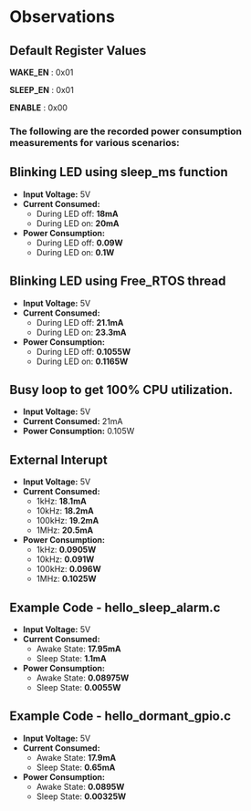 # Observations

## Default Register Values

**WAKE_EN** : 0x01

**SLEEP_EN** : 0x01

**ENABLE** : 0x00

### The following are the recorded power consumption measurements for various scenarios:

## Blinking LED using sleep_ms function

- **Input Voltage:** 5V  
- **Current Consumed:**
  - During LED off: **18mA**
  - During LED on: **20mA**
- **Power Consumption:**
  - During LED off: **0.09W**  
  - During LED on: **0.1W**


## Blinking LED using Free_RTOS thread

- **Input Voltage:** 5V  
- **Current Consumed:**
  - During LED off: **21.1mA**
  - During LED on: **23.3mA**
- **Power Consumption:**
  - During LED off: **0.1055W**  
  - During LED on: **0.1165W**

## Busy loop to get 100% CPU utilization.

- **Input Voltage:** 5V  
- **Current Consumed:** 21mA
- **Power Consumption:** 0.105W

## External Interupt

- **Input Voltage:** 5V  
- **Current Consumed:**
  - 1kHz: **18.1mA**
  - 10kHz: **18.2mA**
  - 100kHz: **19.2mA**
  - 1MHz: **20.5mA**
- **Power Consumption:**
  - 1kHz: **0.0905W**  
  - 10kHz: **0.091W**
  - 100kHz: **0.096W**
  - 1MHz: **0.1025W**

## Example Code - hello_sleep_alarm.c

- **Input Voltage:** 5V  
- **Current Consumed:**
  - Awake State: **17.95mA**
  - Sleep State: **1.1mA**
- **Power Consumption:**
  - Awake State: **0.08975W**  
  - Sleep State: **0.0055W**

## Example Code - hello_dormant_gpio.c

- **Input Voltage:** 5V  
- **Current Consumed:**
  - Awake State: **17.9mA**
  - Sleep State: **0.65mA**
- **Power Consumption:**
  - Awake State: **0.0895W**  
  - Sleep State: **0.00325W**